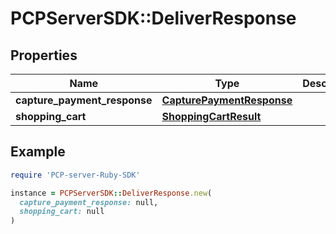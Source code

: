 # PCPServerSDK::DeliverResponse

## Properties

| Name | Type | Description | Notes |
| ---- | ---- | ----------- | ----- |
| **capture_payment_response** | [**CapturePaymentResponse**](CapturePaymentResponse.md) |  | [optional] |
| **shopping_cart** | [**ShoppingCartResult**](ShoppingCartResult.md) |  | [optional] |

## Example

```ruby
require 'PCP-server-Ruby-SDK'

instance = PCPServerSDK::DeliverResponse.new(
  capture_payment_response: null,
  shopping_cart: null
)
```

